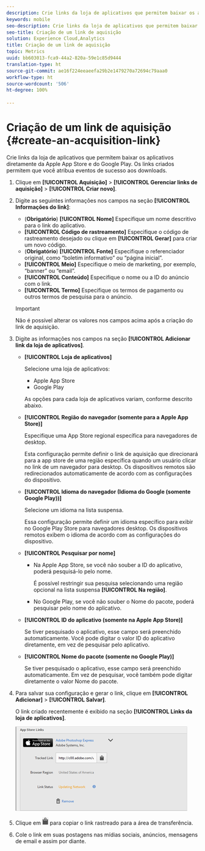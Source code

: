 ```yaml
---
description: Crie links da loja de aplicativos que permitem baixar os aplicativos diretamente da Apple App Store e do Google Play. Os links criados permitem que você atribua eventos de sucesso aos downloads.
keywords: mobile
seo-description: Crie links da loja de aplicativos que permitem baixar os aplicativos diretamente da Apple App Store e do Google Play. Os links criados permitem que você atribua eventos de sucesso aos downloads.
seo-title: Criação de um link de aquisição
solution: Experience Cloud,Analytics
title: Criação de um link de aquisição
topic: Metrics
uuid: bb603013-fca9-44a2-820a-59e1c85d9444
translation-type: ht
source-git-commit: ae16f224eeaeefa29b2e1479270a72694c79aaa0
workflow-type: ht
source-wordcount: '506'
ht-degree: 100%

---
```



# Criação de um link de aquisição {#create-an-acquisition-link}

Crie links da loja de aplicativos que permitem baixar os aplicativos diretamente da Apple App Store e do Google Play. Os links criados permitem que você atribua eventos de sucesso aos downloads.

1. Clique em **[!UICONTROL Aquisição]** > **[!UICONTROL Gerenciar links de aquisição]** > **[!UICONTROL Criar novo]**.
1. Digite as seguintes informações nos campos na seção **[!UICONTROL Informações do link]**:

   * (**Obrigatório**) **[!UICONTROL Nome]**
Especifique um nome descritivo para o link do aplicativo.
   * **[!UICONTROL Código de rastreamento]**
Especifique o código de rastreamento desejado ou clique em **[!UICONTROL Gerar]** para criar um novo código.
   * (**Obrigatório**) **[!UICONTROL Fonte]**
Especifique o referenciador original, como “boletim informativo” ou “página inicial”.
   * **[!UICONTROL Meio]**
Especifique o meio de marketing, por exemplo, “banner” ou “email”.
   * **[!UICONTROL Conteúdo]**
Especifique o nome ou a ID do anúncio com o link.
   * **[!UICONTROL Termo]**
Especifique os termos de pagamento ou outros termos de pesquisa para o anúncio.
   >[!IMPORTANT]
   >
   >Não é possível alterar os valores nos campos acima após a criação do link de aquisição.

1. Digite as informações nos campos na seção **[!UICONTROL Adicionar link da loja de aplicativos]**.

   * **[!UICONTROL Loja de aplicativos]**

      Selecione uma loja de aplicativos:
      * Apple App Store
      * Google Play

      As opções para cada loja de aplicativos variam, conforme descrito abaixo.

   * **[!UICONTROL Região do navegador (somente para a Apple App Store)]**

      Especifique uma App Store regional específica para navegadores de desktop.

      Esta configuração permite definir o link de aquisição que direcionará para a app store de uma região específica quando um usuário clicar no link de um navegador para desktop. Os dispositivos remotos são redirecionados automaticamente de acordo com as configurações do dispositivo.

   * **[!UICONTROL Idioma do navegador (Idioma do Google (somente Google Play))]**

      Selecione um idioma na lista suspensa.

      Essa configuração permite definir um idioma específico para exibir no Google Play Store para navegadores desktop. Os dispositivos remotos exibem o idioma de acordo com as configurações do dispositivo.

   * **[!UICONTROL Pesquisar por nome]**

      * Na Apple App Store, se você não souber a ID do aplicativo, poderá pesquisá-lo pelo nome.

         É possível restringir sua pesquisa selecionando uma região opcional na lista suspensa **[!UICONTROL Na região]**.

      * No Google Play, se você não souber o Nome do pacote, poderá pesquisar pelo nome do aplicativo.
   * **[!UICONTROL ID do aplicativo (somente na Apple App Store)]**

      Se tiver pesquisado o aplicativo, esse campo será preenchido automaticamente. Você pode digitar o valor ID do aplicativo diretamente, em vez de pesquisar pelo aplicativo.

   * **[!UICONTROL Nome do pacote (somente no Google Play)]**

      Se tiver pesquisado o aplicativo, esse campo será preenchido automaticamente. Em vez de pesquisar, você também pode digitar diretamente o valor Nome do pacote.



1. Para salvar sua configuração e gerar o link, clique em **[!UICONTROL Adicionar]** > **[!UICONTROL Salvar]**.

   O link criado recentemente é exibido na seção **[!UICONTROL Links da loja de aplicativos]**.

   ![link de loja](assets/apps_store_links.png)

1. Clique em ![clipboard icon](assets/icon_clipboard.png) para copiar o link rastreado para a área de transferência.

1. Cole o link em suas postagens nas mídias sociais, anúncios, mensagens de email e assim por diante.